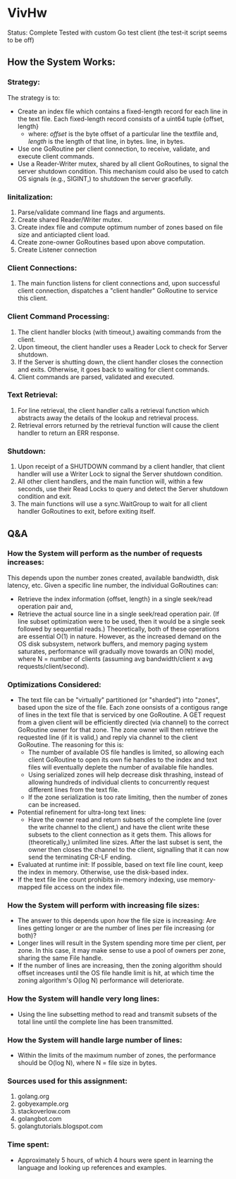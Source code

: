 # VivHw
Status: Complete
Tested with custom Go test client (the test-it script seems to be off)

## How the System Works:
### Strategy:
The strategy is to:
- Create an index file which contains a fixed-length record for each line in the text file. Each fixed-length record consists of a uint64 tuple {offset, length}
  - where: *offset* is the byte offset of a particular line the textfile and, *length* is the length of that line, in bytes.
 line, in bytes.
- Use one GoRoutine per client connection, to receive, validate, and execute client commands.
- Use a Reader-Writer mutex, shared by all client GoRoutines, to signal the server shutdown condition. This mechanism could also be used to catch OS signals (e.g., SIGINT,) to shutdown the server gracefully.
   
### Iinitalization:
1. Parse/validate command line flags and arguments.
2. Create shared Reader/Writer mutex.
3. Create index file and compute optimum number of zones based on file size and anticiapted client load.
4. Create zone-owner GoRoutines based upon above computation.
5. Create Listener connection

### Client Connections:
1. The main function listens for client connections and, upon successful client connection, dispatches a "client handler" GoRoutine to service this client.

### Client Command Processing:
1. The client handler blocks (with timeout,) awaiting commands from the client.
2. Upon timeout, the client handler uses a Reader Lock to check for Server shutdown.
3. If the Server is shutting down, the client handler closes the connection and exits. Otherwise, it goes back to waiting for client commands.
4. Client commands are parsed, validated and executed.

### Text Retrieval:
1. For line retrieval, the client handler calls a retrieval function which abstracts away the details of the lookup and retrieval process.
2. Retrieval errors returned by the retrieval function will cause the client handler to return an ERR response.

### Shutdown:
1. Upon receipt of a SHUTDOWN command by a client handler, that client handler will use a Writer Lock to signal the Server shutdown condition.
2. All other client handlers, and the main function will, within a few seconds, use their Read Locks to query and detect the Server shutdown condition and exit.
3. The main functions will use a sync.WaitGroup to wait for all client handler GoRoutines to exit, before exiting itself.

## Q&A
### How the System will perform as the number of requests increases:
This depends upon the number zones created, available bandwidth, disk latency, etc.
Given a specific line number, the individual GoRoutines can:
  - Retrieve the index information {offset, length} in a single seek/read operation pair and,
  - Retrieve the actual source line in a single seek/read operation pair. (If line subset optimization were to be used, then it would be a single seek followed by sequential reads.)
Theoretically, both of these operations are essential O(1) in nature.
However, as the increased demand on the OS disk subsystem, network buffers, and memory paging system saturates, performance will gradually move towards an O(N) model, where N = number of clients (assuming avg bandwidth/client x avg requests/client/second).

### Optimizations Considered:
- The text file can be "virtually" partitioned (or "sharded") into "zones", based upon the size of the file. Each zone oonsists of a contigous range of lines in the text file that is serviced by one GoRoutine. A GET request from a given client will be efficiently directed (via channel) to the correct GoRoutine owner for that zone. The zone owner will then retrieve the requested line (if it is valid,) and reply via channel to the client GoRoutine. The reasoning for this is:
  - The number of available OS file handles is limited, so allowing each client GoRoutine to open its own fie handles to the index and text files will eventually deplete the number of available file handles.
  - Using serialized zones will help decrease disk thrashing, instead of allowing hundreds of individual clients to concurrently request different lines from the text file.
  - If the zone serialization is too rate limiting, then the number of zones can be increased.
- Potential refinement for ultra-long text lines:
  - Have the owner read and return subsets of the complete line (over the write channel to the client,) and have the client write these subsets to the client connection as it gets them. This allows for (theoretically,) unlimited line sizes. After the last subset is sent, the owner then closes the channel to the client, signalling that it can now send the terminating CR-LF ending.
- Evaluated at runtime init: If possible, based on text file line count, keep the index in memory. Otherwise, use the disk-based index.
- If the text file line count prohibits in-memory indexing, use memory-mapped file access on the index file.

### How the System will perform with increasing file sizes:
- The answer to this depends upon *how* the file size is increasing: Are lines getting longer or are the number of lines per file increasing (or both)?
- Longer lines will result in the System spending more time per client, per zone. In this case, it may make sense to use a pool of owners per zone, sharing the same File handle.
- If the number of lines are increasing, then the zoning algorithm should offset increases until the OS file handle limit is hit, at which time the zoning algorithm's O(log N) performance will deteriorate.

### How the System will handle very long lines:
- Using the line subsetting method to read and transmit subsets of the total line until the complete line has been transmitted.

### How the System will handle large number of lines:
- Within the limits of the maximum number of zones, the performance should be O(log N), where N = file size in bytes.


### Sources used for this assignment:
1. golang.org
2. gobyexample.org
3. stackoverlow.com
4. golangbot.com
5. golangtutorials.blogspot.com

### Time spent:
- Approximately 5 hours, of which 4 hours were spent in learning the language and looking up references and examples.

